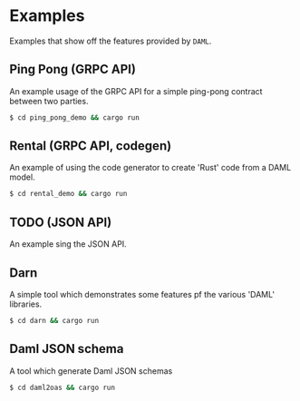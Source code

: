 # Examples

Examples that show off the features provided by `DAML`.

## Ping Pong (GRPC API)
An example usage of the GRPC API for a simple ping-pong contract between two parties.

```bash
$ cd ping_pong_demo && cargo run
```

## Rental (GRPC API, codegen)
An example of using the code generator to create 'Rust' code from a DAML model.

```bash
$ cd rental_demo && cargo run
```

## TODO (JSON API)
An example sing the JSON API.

## Darn
A simple tool which demonstrates some features pf the various 'DAML' libraries.

```bash
$ cd darn && cargo run
```

## Daml JSON schema
A tool which generate Daml JSON schemas

```bash
$ cd daml2oas && cargo run
```